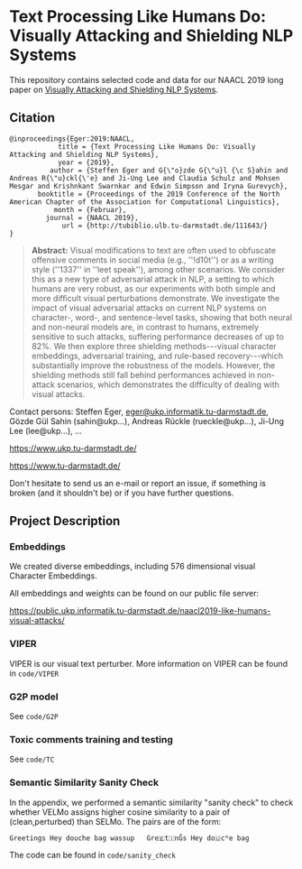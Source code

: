 # Text Processing Like Humans Do: Visually Attacking and Shielding NLP Systems

This repository contains selected code and data for our NAACL 2019 long paper on [Visually Attacking and Shielding NLP Systems]().

## Citation

```
@inproceedings{Eger:2019:NAACL,
            title = {Text Processing Like Humans Do: Visually Attacking and Shielding NLP Systems},
            year = {2019},
          author = {Steffen Eger and G{\"o}zde G{\"u}l {\c S}ahin and Andreas R{\"u}ckl{\'e} and Ji-Ung Lee and Claudia Schulz and Mohsen Mesgar and Krishnkant Swarnkar and Edwin Simpson and Iryna Gurevych},
       booktitle = {Proceedings of the 2019 Conference of the North American Chapter of the Association for Computational Linguistics},
           month = {Februar},
         journal = {NAACL 2019},
             url = {http://tubiblio.ulb.tu-darmstadt.de/111643/}
}
```
> **Abstract:** Visual modifications to text are often used to obfuscate offensive comments in social media (e.g., ''!d10t'') or as a writing style (''1337'' in ''leet speak''), among other scenarios.
We consider this as a new type of adversarial attack in NLP,  a 
setting
to which humans are very robust, 
as our experiments with both simple and more difficult visual perturbations demonstrate.
We 
investigate 
the impact of visual adversarial attacks
on current NLP systems on character-, word-, and sentence-level tasks, 
showing 
that both neural and non-neural models are, in contrast to humans, 
extremely sensitive to such attacks, 
suffering performance decreases of up to 82\%. 
We then explore three shielding methods---visual character embeddings, adversarial training, and rule-based recovery---which
substantially improve the robustness of the models.
However, the shielding methods still fall behind performances achieved in 
non-attack scenarios, which demonstrates the difficulty of dealing with visual attacks.


Contact persons: Steffen Eger, eger@ukp.informatik.tu-darmstadt.de, Gözde Gül Sahin (sahin@ukp...), Andreas Rückle (rueckle@ukp...), Ji-Ung Lee (lee@ukp...), ...

https://www.ukp.tu-darmstadt.de/

https://www.tu-darmstadt.de/


Don't hesitate to send us an e-mail or report an issue, if something is broken (and it shouldn't be) or if you have further questions. 

## Project Description

### Embeddings

We created diverse embeddings, including 576 dimensional visual Character Embeddings.

All embeddings and weights can be found on our public file server:

https://public.ukp.informatik.tu-darmstadt.de/naacl2019-like-humans-visual-attacks/

### VIPER

VIPER is our visual text perturber. More information on VIPER can be found in `code/VIPER`


### G2P model

See `code/G2P`

### Toxic comments training and testing

See `code/TC`

### Semantic Similarity Sanity Check

In the appendix, we performed a semantic similarity "sanity check" to check whether VELMo assigns higher cosine similarity to a pair of (clean,perturbed) than SELMo. The pairs are of the form: 

```Greetings Hey douche bag wassup   Gre🇪t🇮nĞs Hey do🇺cᴴe bag ```

The code can be found in `code/sanity_check`

